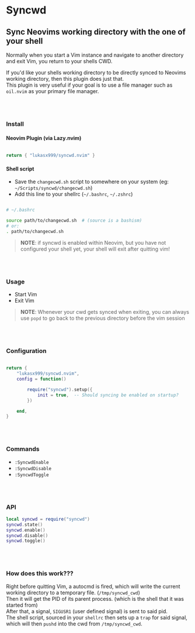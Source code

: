 
# Syncwd


## Sync Neovims working directory with the one of your shell


Normally when you start a Vim instance and navigate to another directory and exit Vim, you return to your shells CWD.<br>

If you'd like your shells working directory to be directly synced to Neovims working directory, then this plugin does just that.<br>
This plugin is very useful if your goal is to use a file manager such as `oil.nvim` as your primary file manager.<br>


<br>
<br>


### Install

#### Neovim Plugin (via Lazy.nvim)

```lua

return { "lukasx999/syncwd.nvim" }

```

#### Shell script


- Save the `changecwd.sh` script to somewhere on your system (eg: `~/Scripts/syncwd/changecwd.sh`)
- Add this line to your shellrc (`~/.bashrc`, `~/.zshrc`)

```bash

# ~/.bashrc

source path/to/changecwd.sh  # (source is a bashism)
# or:
. path/to/changecwd.sh

```

> **NOTE**: if syncwd is enabled within Neovim, but you have not configured your shell yet, your shell will exit after quitting vim!

<br>
<br>


### Usage

- Start Vim
- Exit Vim


> **NOTE**: Whenever your cwd gets synced when exiting, you can always use `popd` to go back to the previous directory before the vim session


<br>
<br>


### Configuration


```lua

return {
    "lukasx999/syncwd.nvim",
    config = function()

        require("syncwd").setup({
            init = true,  -- Should syncing be enabled on startup?
        })

    end,
}

```



<br>
<br>



### Commands

- `:SyncwdEnable`
- `:SyncwdDisable`
- `:SyncwdToggle`


<br>
<br>


### API


```lua
local syncwd = require("syncwd")
syncwd.state()
syncwd.enable()
syncwd.disable()
syncwd.toggle()
```


<br>
<br>


### How does this work???


Right before quitting Vim, a autocmd is fired, which will write the current working directory to a temporary file. (`/tmp/syncwd_cwd`)<br>
Then it will get the PID of its parent process. (which is the shell that it was started from)<br>
After that, a signal, `SIGUSR1` (user defined signal) is sent to said pid.<br>
The shell script, sourced in your `shellrc` then sets up a `trap` for said signal, which will then `pushd` into the cwd from `/tmp/syncwd_cwd`.<br>



